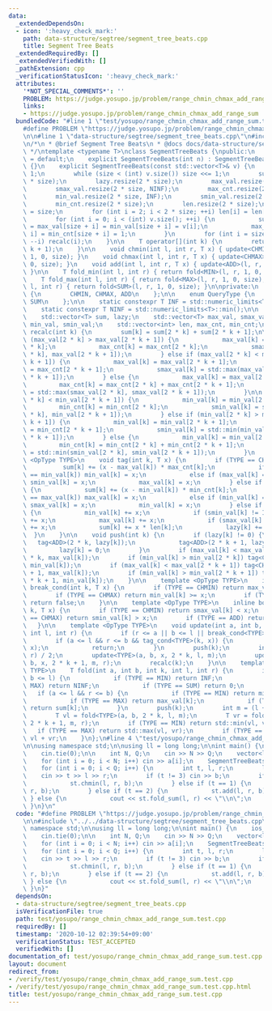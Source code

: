 ```yaml
---
data:
  _extendedDependsOn:
  - icon: ':heavy_check_mark:'
    path: data-structure/segtree/segment_tree_beats.cpp
    title: Segment Tree Beats
  _extendedRequiredBy: []
  _extendedVerifiedWith: []
  _pathExtension: cpp
  _verificationStatusIcon: ':heavy_check_mark:'
  attributes:
    '*NOT_SPECIAL_COMMENTS*': ''
    PROBLEM: https://judge.yosupo.jp/problem/range_chmin_chmax_add_range_sum
    links:
    - https://judge.yosupo.jp/problem/range_chmin_chmax_add_range_sum
  bundledCode: "#line 1 \"test/yosupo/range_chmin_chmax_add_range_sum.test.cpp\"\n\
    #define PROBLEM \"https://judge.yosupo.jp/problem/range_chmin_chmax_add_range_sum\"\
    \n\n#line 1 \"data-structure/segtree/segment_tree_beats.cpp\"\n#include <bits/stdc++.h>\n\
    \n/*\n * @brief Segment Tree Beats\n * @docs docs/data-structure/segtree/segment_tree_beats.md\n\
    \ */\ntemplate <typename T>\nclass SegmentTreeBeats {\npublic:\n    SegmentTreeBeats()\
    \ = default;\n    explicit SegmentTreeBeats(int n) : SegmentTreeBeats(std::vector<T>(n))\
    \ {}\n    explicit SegmentTreeBeats(const std::vector<T>& v) {\n        size =\
    \ 1;\n        while (size < (int) v.size()) size <<= 1;\n        sum.resize(2\
    \ * size);\n        lazy.resize(2 * size);\n        max_val.resize(2 * size, NINF);\n\
    \        smax_val.resize(2 * size, NINF);\n        max_cnt.resize(2 * size);\n\
    \        min_val.resize(2 * size, INF);\n        smin_val.resize(2 * size, INF);\n\
    \        min_cnt.resize(2 * size);\n        len.resize(2 * size);\n        len[1]\
    \ = size;\n        for (int i = 2; i < 2 * size; ++i) len[i] = len[i / 2] >> 1;\n\
    \        for (int i = 0; i < (int) v.size(); ++i) {\n            sum[size + i]\
    \ = max_val[size + i] = min_val[size + i] = v[i];\n            max_cnt[size +\
    \ i] = min_cnt[size + i] = 1;\n        }\n        for (int i = size - 1; i > 0;\
    \ --i) recalc(i);\n    }\n\n    T operator[](int k) {\n        return fold_sum(k,\
    \ k + 1);\n    }\n\n    void chmin(int l, int r, T x) { update<CHMIN>(l, r, x,\
    \ 1, 0, size); }\n    void chmax(int l, int r, T x) { update<CHMAX>(l, r, x, 1,\
    \ 0, size); }\n    void add(int l, int r, T x) { update<ADD>(l, r, x, 1, 0, size);\
    \ }\n\n    T fold_min(int l, int r) { return fold<MIN>(l, r, 1, 0, size); }\n\
    \    T fold_max(int l, int r) { return fold<MAX>(l, r, 1, 0, size); }\n    T fold_sum(int\
    \ l, int r) { return fold<SUM>(l, r, 1, 0, size); }\n\nprivate:\n    enum OpType\
    \ {\n        CHMIN, CHMAX, ADD\n    };\n\n    enum QueryType {\n        MIN, MAX,\
    \ SUM\n    };\n\n    static constexpr T INF = std::numeric_limits<T>::max();\n\
    \    static constexpr T NINF = std::numeric_limits<T>::min();\n\n    int size;\n\
    \    std::vector<T> sum, lazy;\n    std::vector<T> max_val, smax_val;\n    std::vector<T>\
    \ min_val, smin_val;\n    std::vector<int> len, max_cnt, min_cnt;\n\n    void\
    \ recalc(int k) {\n        sum[k] = sum[2 * k] + sum[2 * k + 1];\n\n        if\
    \ (max_val[2 * k] > max_val[2 * k + 1]) {\n            max_val[k] = max_val[2\
    \ * k];\n            max_cnt[k] = max_cnt[2 * k];\n            smax_val[k] = std::max(smax_val[2\
    \ * k], max_val[2 * k + 1]);\n        } else if (max_val[2 * k] < max_val[2 *\
    \ k + 1]) {\n            max_val[k] = max_val[2 * k + 1];\n            max_cnt[k]\
    \ = max_cnt[2 * k + 1];\n            smax_val[k] = std::max(max_val[2 * k], smax_val[2\
    \ * k + 1]);\n        } else {\n            max_val[k] = max_val[2 * k];\n   \
    \         max_cnt[k] = max_cnt[2 * k] + max_cnt[2 * k + 1];\n            smax_val[k]\
    \ = std::max(smax_val[2 * k], smax_val[2 * k + 1]);\n        }\n\n        if (min_val[2\
    \ * k] < min_val[2 * k + 1]) {\n            min_val[k] = min_val[2 * k];\n   \
    \         min_cnt[k] = min_cnt[2 * k];\n            smin_val[k] = std::min(smin_val[2\
    \ * k], min_val[2 * k + 1]);\n        } else if (min_val[2 * k] > min_val[2 *\
    \ k + 1]) {\n            min_val[k] = min_val[2 * k + 1];\n            min_cnt[k]\
    \ = min_cnt[2 * k + 1];\n            smin_val[k] = std::min(min_val[2 * k], smin_val[2\
    \ * k + 1]);\n        } else {\n            min_val[k] = min_val[2 * k];\n   \
    \         min_cnt[k] = min_cnt[2 * k] + min_cnt[2 * k + 1];\n            smin_val[k]\
    \ = std::min(smin_val[2 * k], smin_val[2 * k + 1]);\n        }\n    }\n\n    template\
    \ <OpType TYPE>\n    void tag(int k, T x) {\n        if (TYPE == CHMIN) {\n  \
    \          sum[k] += (x - max_val[k]) * max_cnt[k];\n            if (max_val[k]\
    \ == min_val[k]) min_val[k] = x;\n            else if (max_val[k] == smin_val[k])\
    \ smin_val[k] = x;\n            max_val[k] = x;\n        } else if (TYPE == CHMAX)\
    \ {\n            sum[k] += (x - min_val[k]) * min_cnt[k];\n            if (min_val[k]\
    \ == max_val[k]) max_val[k] = x;\n            else if (min_val[k] == smax_val[k])\
    \ smax_val[k] = x;\n            min_val[k] = x;\n        } else if (TYPE == ADD)\
    \ {\n            min_val[k] += x;\n            if (smin_val[k] != INF) smin_val[k]\
    \ += x;\n            max_val[k] += x;\n            if (smax_val[k] != NINF) smax_val[k]\
    \ += x;\n            sum[k] += x * len[k];\n            lazy[k] += x;\n      \
    \  }\n    }\n\n    void push(int k) {\n        if (lazy[k] != 0) {\n         \
    \   tag<ADD>(2 * k, lazy[k]);\n            tag<ADD>(2 * k + 1, lazy[k]);\n   \
    \         lazy[k] = 0;\n        }\n        if (max_val[k] < max_val[2 * k]) tag<CHMIN>(2\
    \ * k, max_val[k]);\n        if (min_val[k] > min_val[2 * k]) tag<CHMAX>(2 * k,\
    \ min_val[k]);\n        if (max_val[k] < max_val[2 * k + 1]) tag<CHMIN>(2 * k\
    \ + 1, max_val[k]);\n        if (min_val[k] > min_val[2 * k + 1]) tag<CHMAX>(2\
    \ * k + 1, min_val[k]);\n    }\n\n    template <OpType TYPE>\n    inline bool\
    \ break_cond(int k, T x) {\n        if (TYPE == CHMIN) return max_val[k] <= x;\n\
    \        if (TYPE == CHMAX) return min_val[k] >= x;\n        if (TYPE == ADD)\
    \ return false;\n    }\n\n    template <OpType TYPE>\n    inline bool tag_cond(int\
    \ k, T x) {\n        if (TYPE == CHMIN) return smax_val[k] < x;\n        if (TYPE\
    \ == CHMAX) return smin_val[k] > x;\n        if (TYPE == ADD) return true;\n \
    \   }\n\n    template <OpType TYPE>\n    void update(int a, int b, T x, int k,\
    \ int l, int r) {\n        if (r <= a || b <= l || break_cond<TYPE>(k, x)) return;\n\
    \        if (a <= l && r <= b && tag_cond<TYPE>(k, x)) {\n            tag<TYPE>(k,\
    \ x);\n            return;\n        }\n        push(k);\n        int m = (l +\
    \ r) / 2;\n        update<TYPE>(a, b, x, 2 * k, l, m);\n        update<TYPE>(a,\
    \ b, x, 2 * k + 1, m, r);\n        recalc(k);\n    }\n\n    template <QueryType\
    \ TYPE>\n    T fold(int a, int b, int k, int l, int r) {\n        if (r <= a ||\
    \ b <= l) {\n            if (TYPE == MIN) return INF;\n            if (TYPE ==\
    \ MAX) return NINF;\n            if (TYPE == SUM) return 0;\n        }\n     \
    \   if (a <= l && r <= b) {\n            if (TYPE == MIN) return min_val[k];\n\
    \            if (TYPE == MAX) return max_val[k];\n            if (TYPE == SUM)\
    \ return sum[k];\n        }\n        push(k);\n        int m = (l + r) / 2;\n\
    \        T vl = fold<TYPE>(a, b, 2 * k, l, m);\n        T vr = fold<TYPE>(a, b,\
    \ 2 * k + 1, m, r);\n        if (TYPE == MIN) return std::min(vl, vr);\n     \
    \   if (TYPE == MAX) return std::max(vl, vr);\n        if (TYPE == SUM) return\
    \ vl + vr;\n    }\n};\n#line 4 \"test/yosupo/range_chmin_chmax_add_range_sum.test.cpp\"\
    \n\nusing namespace std;\n\nusing ll = long long;\n\nint main() {\n    ios_base::sync_with_stdio(false);\n\
    \    cin.tie(0);\n\n    int N, Q;\n    cin >> N >> Q;\n    vector<ll> a(N);\n\
    \    for (int i = 0; i < N; i++) cin >> a[i];\n    SegmentTreeBeats<ll> st(a);\n\
    \    for (int i = 0; i < Q; i++) {\n        int t, l, r;\n        ll b;\n    \
    \    cin >> t >> l >> r;\n        if (t != 3) cin >> b;\n        if (t == 0) {\n\
    \            st.chmin(l, r, b);\n        } else if (t == 1) {\n            st.chmax(l,\
    \ r, b);\n        } else if (t == 2) {\n            st.add(l, r, b);\n       \
    \ } else {\n            cout << st.fold_sum(l, r) << \"\\n\";\n        }\n   \
    \ }\n}\n"
  code: "#define PROBLEM \"https://judge.yosupo.jp/problem/range_chmin_chmax_add_range_sum\"\
    \n\n#include \"../../data-structure/segtree/segment_tree_beats.cpp\"\n\nusing\
    \ namespace std;\n\nusing ll = long long;\n\nint main() {\n    ios_base::sync_with_stdio(false);\n\
    \    cin.tie(0);\n\n    int N, Q;\n    cin >> N >> Q;\n    vector<ll> a(N);\n\
    \    for (int i = 0; i < N; i++) cin >> a[i];\n    SegmentTreeBeats<ll> st(a);\n\
    \    for (int i = 0; i < Q; i++) {\n        int t, l, r;\n        ll b;\n    \
    \    cin >> t >> l >> r;\n        if (t != 3) cin >> b;\n        if (t == 0) {\n\
    \            st.chmin(l, r, b);\n        } else if (t == 1) {\n            st.chmax(l,\
    \ r, b);\n        } else if (t == 2) {\n            st.add(l, r, b);\n       \
    \ } else {\n            cout << st.fold_sum(l, r) << \"\\n\";\n        }\n   \
    \ }\n}"
  dependsOn:
  - data-structure/segtree/segment_tree_beats.cpp
  isVerificationFile: true
  path: test/yosupo/range_chmin_chmax_add_range_sum.test.cpp
  requiredBy: []
  timestamp: '2020-10-12 02:39:54+09:00'
  verificationStatus: TEST_ACCEPTED
  verifiedWith: []
documentation_of: test/yosupo/range_chmin_chmax_add_range_sum.test.cpp
layout: document
redirect_from:
- /verify/test/yosupo/range_chmin_chmax_add_range_sum.test.cpp
- /verify/test/yosupo/range_chmin_chmax_add_range_sum.test.cpp.html
title: test/yosupo/range_chmin_chmax_add_range_sum.test.cpp
---
```

